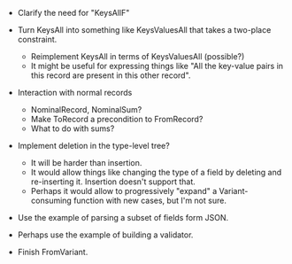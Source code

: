 - Clarify the need for "KeysAllF"

- Turn KeysAll into something like KeysValuesAll that takes a two-place constraint.
    - Reimplement KeysAll in terms of KeysValuesAll (possible?)
    - It might be useful for expressing things like "All the key-value pairs in
      this record are present in this other record".

- Interaction with normal records
    - NominalRecord, NominalSum?
    - Make ToRecord a precondition to FromRecord?
    - What to do with sums?

- Implement deletion in the type-level tree?

    - It will be harder than insertion.
    - It would allow things like changing the type of a field
    by deleting and re-inserting it. Insertion doesn't 
    support that.
    - Perhaps it would allow to progressively "expand"
    a Variant-consuming function with new cases, but I'm not sure.

- Use the example of parsing a subset of fields form JSON.

- Perhaps use the example of building a validator.

- Finish FromVariant.
